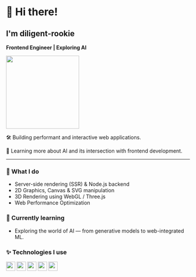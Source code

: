 <div>
  <h1>👋 Hi there!</h1>
  <h2>I'm diligent-rookie</h2>

  <p><strong>Frontend Engineer | Exploring AI</strong></p>

  <img src="https://raw.githubusercontent.com/diligent-rookie/learning-notes-pictures/master/my_avatar.jpg" width="200" />
    
  <br />

  <p>🛠️ Building performant and interactive web applications.</p>
  <p>🧠 Learning more about AI and its intersection with frontend development.</p>

  <hr />

  <h3>🔧 What I do</h3>
  <ul>
    <li>Server-side rendering (SSR) & Node.js backend</li>
    <li>2D Graphics, Canvas & SVG manipulation</li>
    <li>3D Rendering using WebGL / Three.js</li>
    <li>Web Performance Optimization</li>
  </ul>

  <h3>🌱 Currently learning</h3>
  <ul>
    <li>Exploring the world of AI — from generative models to web-integrated ML.</li>
  </ul>

  <h3>✨ Technologies I use</h3>
  <div>
    <img src="https://cdn.jsdelivr.net/gh/devicons/devicon/icons/javascript/javascript-original.svg " width="25" />
    <img src="https://cdn.jsdelivr.net/gh/devicons/devicon/icons/typescript/typescript-original.svg " width="25" />
    <img src="https://cdn.jsdelivr.net/gh/devicons/devicon/icons/react/react-original.svg " width="25" />
    <img src="https://cdn.jsdelivr.net/gh/devicons/devicon/icons/nodejs/nodejs-original.svg " width="25" />
    <img src="https://cdn.jsdelivr.net/gh/devicons/devicon/icons/threejs/threejs-original.svg " width="25x" />
  </div>
</div>
